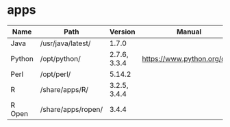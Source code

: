 # apps

| Name | Path | Version | Manual |
|---|---|---|---|
| Java | /usr/java/latest/ | 1.7.0 | |
| Python | /opt/python/ | 2.7.6, 3.3.4 | https://www.python.org/doc/ |
| Perl | /opt/perl/ | 5.14.2 | |
| R | /share/apps/R/ | 3.2.5, 3.4.4 | |
| R Open | /share/apps/ropen/ | 3.4.4 | |
